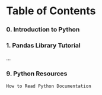 # **Table of Contents**

### 0. Introduction to Python
### 1. Pandas Library Tutorial          
...         
### 9. Python Resources
    How to Read Python Documentation 

